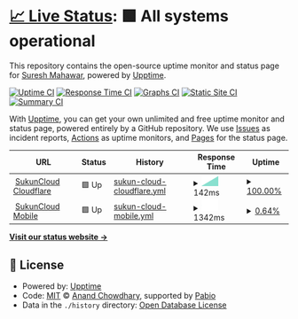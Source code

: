 # [📈 Live Status](https://status.sukuncloud.com): <!--live status--> **🟩 All systems operational**

This repository contains the open-source uptime monitor and status page for [Suresh Mahawar](https://www.sukuncloud.com), powered by [Upptime](https://github.com/upptime/upptime).

[![Uptime CI](https://github.com/suresh-mahawar/uptime/workflows/Uptime%20CI/badge.svg)](https://github.com/suresh-mahawar/uptime/actions?query=workflow%3A%22Uptime+CI%22)
[![Response Time CI](https://github.com/suresh-mahawar/uptime/workflows/Response%20Time%20CI/badge.svg)](https://github.com/suresh-mahawar/uptime/actions?query=workflow%3A%22Response+Time+CI%22)
[![Graphs CI](https://github.com/suresh-mahawar/uptime/workflows/Graphs%20CI/badge.svg)](https://github.com/suresh-mahawar/uptime/actions?query=workflow%3A%22Graphs+CI%22)
[![Static Site CI](https://github.com/suresh-mahawar/uptime/workflows/Static%20Site%20CI/badge.svg)](https://github.com/suresh-mahawar/uptime/actions?query=workflow%3A%22Static+Site+CI%22)
[![Summary CI](https://github.com/suresh-mahawar/uptime/workflows/Summary%20CI/badge.svg)](https://github.com/suresh-mahawar/uptime/actions?query=workflow%3A%22Summary+CI%22)

With [Upptime](https://upptime.js.org), you can get your own unlimited and free uptime monitor and status page, powered entirely by a GitHub repository. We use [Issues](https://github.com/suresh-mahawar/uptime/issues) as incident reports, [Actions](https://github.com/suresh-mahawar/uptime/actions) as uptime monitors, and [Pages](https://status.sukuncloud.com) for the status page.

<!--start: status pages-->
<!-- This summary is generated by Upptime (https://github.com/upptime/upptime) -->
<!-- Do not edit this manually, your changes will be overwritten -->
<!-- prettier-ignore -->
| URL | Status | History | Response Time | Uptime |
| --- | ------ | ------- | ------------- | ------ |
| <img alt="" src="https://icons.duckduckgo.com/ip3/sukuncloud.com.ico" height="13"> [SukunCloud Cloudflare](https://sukuncloud.com) | 🟩 Up | [sukun-cloud-cloudflare.yml](https://github.com/suresh-mahawar/uptime/commits/HEAD/history/sukun-cloud-cloudflare.yml) | <details><summary><img alt="Response time graph" src="./graphs/sukun-cloud-cloudflare/response-time-week.png" height="20"> 142ms</summary><br><a href="https://status.sukuncloud.com/history/sukun-cloud-cloudflare"><img alt="Response time 142" src="https://img.shields.io/endpoint?url=https%3A%2F%2Fraw.githubusercontent.com%2Fsuresh-mahawar%2Fuptime%2FHEAD%2Fapi%2Fsukun-cloud-cloudflare%2Fresponse-time.json"></a><br><a href="https://status.sukuncloud.com/history/sukun-cloud-cloudflare"><img alt="24-hour response time 142" src="https://img.shields.io/endpoint?url=https%3A%2F%2Fraw.githubusercontent.com%2Fsuresh-mahawar%2Fuptime%2FHEAD%2Fapi%2Fsukun-cloud-cloudflare%2Fresponse-time-day.json"></a><br><a href="https://status.sukuncloud.com/history/sukun-cloud-cloudflare"><img alt="7-day response time 142" src="https://img.shields.io/endpoint?url=https%3A%2F%2Fraw.githubusercontent.com%2Fsuresh-mahawar%2Fuptime%2FHEAD%2Fapi%2Fsukun-cloud-cloudflare%2Fresponse-time-week.json"></a><br><a href="https://status.sukuncloud.com/history/sukun-cloud-cloudflare"><img alt="30-day response time 142" src="https://img.shields.io/endpoint?url=https%3A%2F%2Fraw.githubusercontent.com%2Fsuresh-mahawar%2Fuptime%2FHEAD%2Fapi%2Fsukun-cloud-cloudflare%2Fresponse-time-month.json"></a><br><a href="https://status.sukuncloud.com/history/sukun-cloud-cloudflare"><img alt="1-year response time 142" src="https://img.shields.io/endpoint?url=https%3A%2F%2Fraw.githubusercontent.com%2Fsuresh-mahawar%2Fuptime%2FHEAD%2Fapi%2Fsukun-cloud-cloudflare%2Fresponse-time-year.json"></a></details> | <details><summary><a href="https://status.sukuncloud.com/history/sukun-cloud-cloudflare">100.00%</a></summary><a href="https://status.sukuncloud.com/history/sukun-cloud-cloudflare"><img alt="All-time uptime 100.00%" src="https://img.shields.io/endpoint?url=https%3A%2F%2Fraw.githubusercontent.com%2Fsuresh-mahawar%2Fuptime%2FHEAD%2Fapi%2Fsukun-cloud-cloudflare%2Fuptime.json"></a><br><a href="https://status.sukuncloud.com/history/sukun-cloud-cloudflare"><img alt="24-hour uptime 100.00%" src="https://img.shields.io/endpoint?url=https%3A%2F%2Fraw.githubusercontent.com%2Fsuresh-mahawar%2Fuptime%2FHEAD%2Fapi%2Fsukun-cloud-cloudflare%2Fuptime-day.json"></a><br><a href="https://status.sukuncloud.com/history/sukun-cloud-cloudflare"><img alt="7-day uptime 100.00%" src="https://img.shields.io/endpoint?url=https%3A%2F%2Fraw.githubusercontent.com%2Fsuresh-mahawar%2Fuptime%2FHEAD%2Fapi%2Fsukun-cloud-cloudflare%2Fuptime-week.json"></a><br><a href="https://status.sukuncloud.com/history/sukun-cloud-cloudflare"><img alt="30-day uptime 100.00%" src="https://img.shields.io/endpoint?url=https%3A%2F%2Fraw.githubusercontent.com%2Fsuresh-mahawar%2Fuptime%2FHEAD%2Fapi%2Fsukun-cloud-cloudflare%2Fuptime-month.json"></a><br><a href="https://status.sukuncloud.com/history/sukun-cloud-cloudflare"><img alt="1-year uptime 100.00%" src="https://img.shields.io/endpoint?url=https%3A%2F%2Fraw.githubusercontent.com%2Fsuresh-mahawar%2Fuptime%2FHEAD%2Fapi%2Fsukun-cloud-cloudflare%2Fuptime-year.json"></a></details>
| <img alt="" src="https://icons.duckduckgo.com/ip3/test.sukuncloud.com.ico" height="13"> [SukunCloud Mobile](https://test.sukuncloud.com) | 🟩 Up | [sukun-cloud-mobile.yml](https://github.com/suresh-mahawar/uptime/commits/HEAD/history/sukun-cloud-mobile.yml) | <details><summary><img alt="Response time graph" src="./graphs/sukun-cloud-mobile/response-time-week.png" height="20"> 1342ms</summary><br><a href="https://status.sukuncloud.com/history/sukun-cloud-mobile"><img alt="Response time 1342" src="https://img.shields.io/endpoint?url=https%3A%2F%2Fraw.githubusercontent.com%2Fsuresh-mahawar%2Fuptime%2FHEAD%2Fapi%2Fsukun-cloud-mobile%2Fresponse-time.json"></a><br><a href="https://status.sukuncloud.com/history/sukun-cloud-mobile"><img alt="24-hour response time 1342" src="https://img.shields.io/endpoint?url=https%3A%2F%2Fraw.githubusercontent.com%2Fsuresh-mahawar%2Fuptime%2FHEAD%2Fapi%2Fsukun-cloud-mobile%2Fresponse-time-day.json"></a><br><a href="https://status.sukuncloud.com/history/sukun-cloud-mobile"><img alt="7-day response time 1342" src="https://img.shields.io/endpoint?url=https%3A%2F%2Fraw.githubusercontent.com%2Fsuresh-mahawar%2Fuptime%2FHEAD%2Fapi%2Fsukun-cloud-mobile%2Fresponse-time-week.json"></a><br><a href="https://status.sukuncloud.com/history/sukun-cloud-mobile"><img alt="30-day response time 1342" src="https://img.shields.io/endpoint?url=https%3A%2F%2Fraw.githubusercontent.com%2Fsuresh-mahawar%2Fuptime%2FHEAD%2Fapi%2Fsukun-cloud-mobile%2Fresponse-time-month.json"></a><br><a href="https://status.sukuncloud.com/history/sukun-cloud-mobile"><img alt="1-year response time 1342" src="https://img.shields.io/endpoint?url=https%3A%2F%2Fraw.githubusercontent.com%2Fsuresh-mahawar%2Fuptime%2FHEAD%2Fapi%2Fsukun-cloud-mobile%2Fresponse-time-year.json"></a></details> | <details><summary><a href="https://status.sukuncloud.com/history/sukun-cloud-mobile">0.64%</a></summary><a href="https://status.sukuncloud.com/history/sukun-cloud-mobile"><img alt="All-time uptime 0.64%" src="https://img.shields.io/endpoint?url=https%3A%2F%2Fraw.githubusercontent.com%2Fsuresh-mahawar%2Fuptime%2FHEAD%2Fapi%2Fsukun-cloud-mobile%2Fuptime.json"></a><br><a href="https://status.sukuncloud.com/history/sukun-cloud-mobile"><img alt="24-hour uptime 0.64%" src="https://img.shields.io/endpoint?url=https%3A%2F%2Fraw.githubusercontent.com%2Fsuresh-mahawar%2Fuptime%2FHEAD%2Fapi%2Fsukun-cloud-mobile%2Fuptime-day.json"></a><br><a href="https://status.sukuncloud.com/history/sukun-cloud-mobile"><img alt="7-day uptime 0.64%" src="https://img.shields.io/endpoint?url=https%3A%2F%2Fraw.githubusercontent.com%2Fsuresh-mahawar%2Fuptime%2FHEAD%2Fapi%2Fsukun-cloud-mobile%2Fuptime-week.json"></a><br><a href="https://status.sukuncloud.com/history/sukun-cloud-mobile"><img alt="30-day uptime 0.64%" src="https://img.shields.io/endpoint?url=https%3A%2F%2Fraw.githubusercontent.com%2Fsuresh-mahawar%2Fuptime%2FHEAD%2Fapi%2Fsukun-cloud-mobile%2Fuptime-month.json"></a><br><a href="https://status.sukuncloud.com/history/sukun-cloud-mobile"><img alt="1-year uptime 0.64%" src="https://img.shields.io/endpoint?url=https%3A%2F%2Fraw.githubusercontent.com%2Fsuresh-mahawar%2Fuptime%2FHEAD%2Fapi%2Fsukun-cloud-mobile%2Fuptime-year.json"></a></details>

<!--end: status pages-->

[**Visit our status website →**](https://status.sukuncloud.com)

## 📄 License

- Powered by: [Upptime](https://github.com/upptime/upptime)
- Code: [MIT](./LICENSE) © [Anand Chowdhary](https://anandchowdhary.com), supported by [Pabio](https://pabio.com)
- Data in the `./history` directory: [Open Database License](https://opendatacommons.org/licenses/odbl/1-0/)
